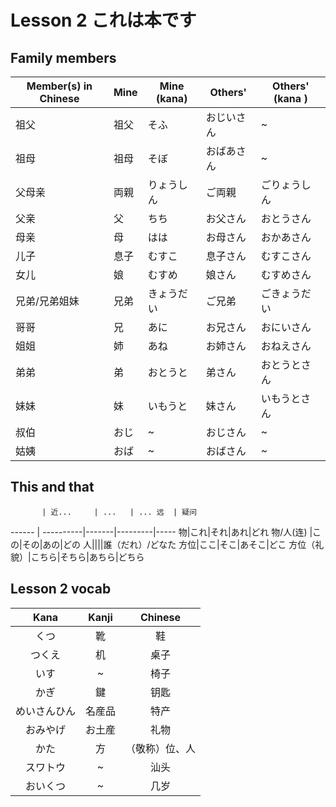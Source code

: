 Lesson 2 これは本です
====================

Family members
--------------

| Member(s) in Chinese | Mine   | Mine (kana) | Others'  | Others' (kana )
|----------|-------|------|-----|------
| 祖父		|	祖父	| そふ |	おじいさん| ~
| 祖母		|	祖母	|	そぼ | おばあさん| ~
| 父母亲	|	両親	|	りょうしん | ご両親	 | ごりょうしん
| 父亲		|	父	  |	ちち | お父さん	| おとうさん
| 母亲		|	 母	| はは	|お母さん| おかあさん
| 儿子		|	息子	| むすこ |息子さん| むすこさん
| 女儿		|	娘	|	むすめ |娘さん| むすめさん
| 兄弟/兄弟姐妹	|兄弟	| きょうだい |	ご兄弟| ごきょうだい
| 哥哥		|	兄	| あに	|お兄さん| おにいさん
| 姐姐		|	姉	|	あね　|お姉さん| おねえさん
| 弟弟		|	弟	|	おとうと | 弟さん | おとうとさん
| 妹妹		|	妹	|	いもうと |妹さん|  いもうとさん
| 叔伯		|	おじ	|	~ |おじさん| ~
| 姑姨		|	おば	|	~ |おばさん	| ~ 


This and that
--------------

           | 近...     | ...   | ... 远  | 疑问 
------     | ----------|-------|---------|-----
物|これ|それ|あれ|どれ
物/人(连) |この|その|あの|どの
人||||誰（だれ）/どなた
方位|ここ|そこ|あそこ|どこ
方位（礼貌）|こちら|そちら|あちら|どちら


Lesson 2 vocab
--------------

Kana |Kanji  |Chinese
:------------:|:------------:|:------------:
くつ|靴|鞋
つくえ|机|桌子
いす|~|椅子
かぎ|鍵|钥匙
めいさんひん|名産品|特产
おみやげ|お土産|礼物
かた|方|（敬称）位、人
スワトウ|~|汕头
おいくつ|~|几岁

